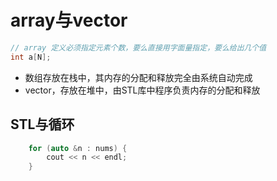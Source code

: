 # array与vector

```c++
// array 定义必须指定元素个数，要么直接用字面量指定，要么给出几个值
int a[N];
```

- 数组存放在栈中，其内存的分配和释放完全由系统自动完成
- vector，存放在堆中，由STL库中程序负责内存的分配和释放

## STL与循环

```c++
    for (auto &n : nums) {
        cout << n << endl;
    }
```